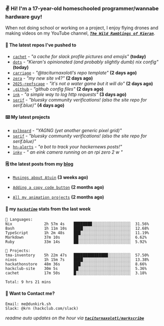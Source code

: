 ### ✌️ Hi! I'm a 17-year-old homeschooled programmer/wannabe hardware guy!

When not doing school or working on a project, I enjoy flying drones and making videos on my YouTube channel, [**_`The Wild Ramblings of Kieran`_**](https://youtube.com/@kieran.rambles).

#### 👷 The latest repos I've pushed to

- [`cachet`](https://github.com/taciturnaxolotl/cachet) - _"a cache for slack profile pictures and emojis"_ **(today)**
- [`dots`](https://github.com/taciturnaxolotl/dots) - _"Kieran's opinionated (and probably slightly dumb) nix config"_ **(today)**
- [`carriage`](https://github.com/taciturnaxolotl/carriage) - _"@taciturnaxolotl's repo template"_ **(2 days ago)**
- [`zera`](https://github.com/taciturnaxolotl/zera) - _"my new site v4?"_ **(2 days ago)**
- [`2025-reefscape`](https://github.com/df1317/2025-reefscape) - _"it's not a water game but it will do"_ **(2 days ago)**
- [`.github`](https://github.com/taciturnaxolotl/.github) - _"github config files"_ **(2 days ago)**
- [`ink`](https://github.com/taciturnaxolotl/ink) - _"a simple way to log http requests"_ **(3 days ago)**
- [`serif`](https://github.com/taciturnaxolotl/serif) - _"bluesky community verifications! (also the site repo for serif.blue)"_ **(4 days ago)**

#### ⌨️ My latest projects

- [`pxlboard`](https://github.com/taciturnaxolotl/pxlboard) - _"YAGNG (yet another generic pixel grid)"_
- [`serif`](https://github.com/taciturnaxolotl/serif) - _"bluesky community verifications! (also the site repo for serif.blue)"_
- [`hn-alerts`](https://github.com/taciturnaxolotl/hn-alerts) - _"a bot to track your hackernews posts!"_
- [`inky`](https://github.com/taciturnaxolotl/inky) - _" an eink camera running on an rpi zero 2 w "_

#### 🗒️ the latest posts from my [blog](https://dunkirk.sh)

- [`Musings about Atuin`](https://dunkirk.sh/blog/atuin/) **(3 weeks ago)**

- [`Adding a copy code button`](https://dunkirk.sh/blog/adding-a-copy-button/) **(2 months ago)**

- [`All my animation projects`](https://dunkirk.sh/blog/my-animations/) **(2 months ago)**



#### 📡 my [_`hackatime`_](https://waka.hackclub.com) stats from the last week

```text
💾 Languages:
Nix              2h 57m 4s    ████████░░░░░░░░░░░░░░░░░  31.56%
Bash             1h 11m 10s   ████░░░░░░░░░░░░░░░░░░░░░  12.68%
TypeScript       1h 2m 48s    ███░░░░░░░░░░░░░░░░░░░░░░  11.19%
Markdown         37m 10s      ██░░░░░░░░░░░░░░░░░░░░░░░  6.62%
Ruby             33m 14s      ██░░░░░░░░░░░░░░░░░░░░░░░  5.92%

💼 Projects:
tma-inventory    5h 22m 47s   ███████████████░░░░░░░░░░  57.50%
nixos            1h 15m 7s    ████░░░░░░░░░░░░░░░░░░░░░  13.38%
hackathonstore   48m 36s      ███░░░░░░░░░░░░░░░░░░░░░░  8.66%
hackclub-site    30m 5s       ██░░░░░░░░░░░░░░░░░░░░░░░  5.36%
cachet           17m 50s      █░░░░░░░░░░░░░░░░░░░░░░░░  3.18%

Total: 9 hrs 21 mins
```

#### 📮 Want to Contact me?

```text
Email: me@dunkirk.sh
Slack: @krn (hackclub.com/slack)
```

_readme auto updates on the hour via [**`taciturnaxolotl/markscribe`**](https://github.com/taciturnaxolotl/markscribe)_
